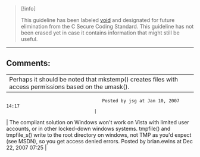 > [!info]  
>
> This guideline has been labeled [void](https://wiki.sei.cmu.edu//confluence/label/seccode/void) and designated for future elimination from the C Secure Coding Standard. This guideline has not been erased yet in case it contains information that might still be useful.

------------------------------------------------------------------------
[](https://www.securecoding.cert.org/confluence/pages/viewpage.action?pageId=1376327) [](https://www.securecoding.cert.org/confluence/display/seccode/99.+The+Void?showChildren=false&showComments=false) [](https://www.securecoding.cert.org/confluence/display/seccode/VOID+Define+numeric+constants+in+a+portable+way?showChildren=false&showComments=false)
## Comments:

|  |
| ----|
| Perhaps it should be noted that mkstemp() creates files with access permissions based on the umask(). 
                                        Posted by jsg at Jan 10, 2007 14:17
                                     |
| The compliant solution on Windows won't work on Vista with limited user accounts, or in other locked-down windows systems. tmpfile() and tmpfile_s() write to the root directory on windows, not TMP as you'd expect (see MSDN), so you get access denied errors. 
                                        Posted by brian.ewins at Dec 22, 2007 07:25
                                     |

